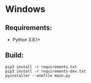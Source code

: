 # Windows 

## Requirements:

- Python 3.8.1+

## Build:

```
pip3 install -r requirements.txt
pip3 install -r requirements-dev.txt
pyinstaller --onefile main.py
```


